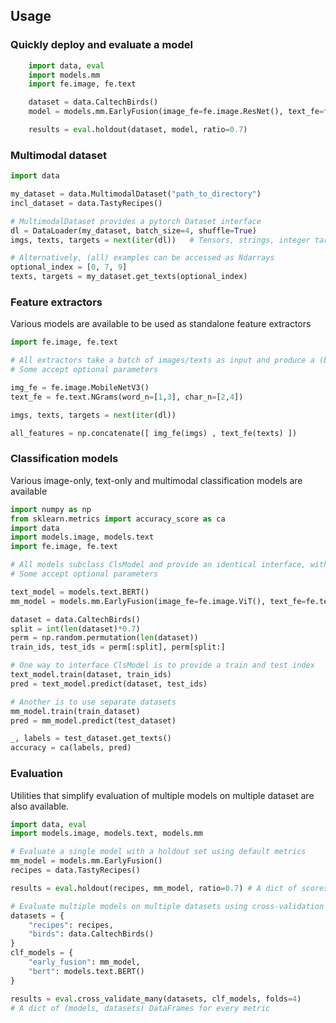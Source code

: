 ## Usage

### Quickly deploy and evaluate a model

```python
    import data, eval
    import models.mm
    import fe.image, fe.text

    dataset = data.CaltechBirds()
    model = models.mm.EarlyFusion(image_fe=fe.image.ResNet(), text_fe=fe.text.SentenceBERT(), clf="svm")

    results = eval.holdout(dataset, model, ratio=0.7)
```

### Multimodal dataset

```python
import data

my_dataset = data.MultimodalDataset("path_to_directory")
incl_dataset = data.TastyRecipes()

# MultimodalDataset provides a pytorch Dataset interface
dl = DataLoader(my_dataset, batch_size=4, shuffle=True)
imgs, texts, targets = next(iter(dl))   # Tensors, strings, integer target classes

# Alternatively, (all) examples can be accessed as Ndarrays
optional_index = [0, 7, 9]
texts, targets = my_dataset.get_texts(optional_index)
```

### Feature extractors
Various models are available to be used as standalone feature extractors
```python
import fe.image, fe.text

# All extractors take a batch of images/texts as input and produce a (batch_size, dim) Ndarray of embeddings
# Some accept optional parameters

img_fe = fe.image.MobileNetV3()
text_fe = fe.text.NGrams(word_n=[1,3], char_n=[2,4])

imgs, texts, targets = next(iter(dl)) 

all_features = np.concatenate([ img_fe(imgs) , text_fe(texts) ])

```

### Classification models
Various image-only, text-only and multimodal classification models are available

```python
import numpy as np
from sklearn.metrics import accuracy_score as ca
import data
import models.image, models.text
import fe.image, fe.text

# All models subclass ClsModel and provide an identical interface, with "train" and "predict" methods
# Some accept optional parameters

text_model = models.text.BERT()
mm_model = models.mm.EarlyFusion(image_fe=fe.image.ViT(), text_fe=fe.text.TextCLIP(), clf="lr_best")

dataset = data.CaltechBirds()
split = int(len(dataset)*0.7)
perm = np.random.permutation(len(dataset))
train_ids, test_ids = perm[:split], perm[split:]

# One way to interface ClsModel is to provide a train and test index
text_model.train(dataset, train_ids)
pred = text_model.predict(dataset, test_ids)

# Another is to use separate datasets
mm_model.train(train_dataset)
pred = mm_model.predict(test_dataset)

_, labels = test_dataset.get_texts()
accuracy = ca(labels, pred)

```

### Evaluation
Utilities that simplify evaluation of multiple models on multiple dataset are also available.

```python
import data, eval
import models.image, models.text, models.mm

# Evaluate a single model with a holdout set using default metrics
mm_model = models.mm.EarlyFusion()
recipes = data.TastyRecipes()

results = eval.holdout(recipes, mm_model, ratio=0.7) # A dict of scores for every metric

# Evaluate multiple models on multiple datasets using cross-validation
datasets = {
    "recipes": recipes,
    "birds": data.CaltechBirds()
}
clf_models = {
    "early_fusion": mm_model,
    "bert": models.text.BERT()
}

results = eval.cross_validate_many(datasets, clf_models, folds=4)
# A dict of (models, datasets) DataFrames for every metric

```

